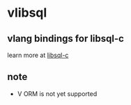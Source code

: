 # vlibsql

## vlang bindings for libsql-c

learn more at
[libsql-c](https://github.com/tursodatabase/libsql-c)


## note

* V ORM is not yet supported
